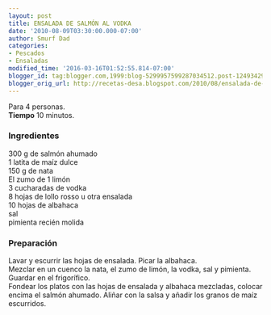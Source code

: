```yaml
---
layout: post
title: ENSALADA DE SALMÓN AL VODKA
date: '2010-08-09T03:30:00.000-07:00'
author: Smurf Dad
categories:
- Pescados
- Ensaladas
modified_time: '2016-03-16T01:52:55.814-07:00'
blogger_id: tag:blogger.com,1999:blog-5299957599287034512.post-1249342905458906236
blogger_orig_url: http://recetas-desa.blogspot.com/2010/08/ensalada-de-salmon-al-vodka.html
---
```


Para 4 personas.<br /><b>Tiempo</b> 10 minutos.<br /><h3>Ingredientes</h3>300 g de salmón ahumado<br />1 latita de maíz dulce<br />150 g de nata<br />El zumo de 1 limón<br />3 cucharadas de vodka<br />8 hojas de lollo rosso u otra ensalada<br />10 hojas de albahaca<br />sal<br />pimienta recién molida<br /><h3>Preparación</h3>Lavar y escurrir las hojas de ensalada. Picar la albahaca.<br />Mezclar en un cuenco la nata, el zumo de limón, la vodka, sal y pimienta. Guardar en el frigorífico.<br />Fondear los platos con las hojas de ensalada y albahaca mezcladas, colocar encima el salmón ahumado. Aliñar con la salsa y añadir los granos de maíz escurridos.
